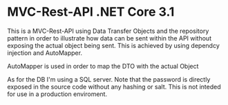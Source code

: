 # MVC-Rest-API .NET Core 3.1
This is a MVC-Rest-API using Data Transfer Objects and the repository pattern in order to illustrate how data can be sent within the API without exposing the actual object being sent. This is achieved by using dependcy injection and AutoMapper.

AutoMapper is used in order to map the DTO with the actual Object

As for the DB I'm using a SQL server. Note that the password is directly exposed in the source code without any hashing or salt. This is not inteded for use in a production enviroment.
